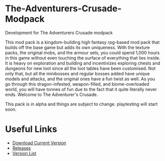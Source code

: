 # The-Adventurers-Crusade-Modpack
Development for The Adventurers Crusade modpack

This mod pack is a kingdom-building high fantasy rpg-based mod pack that builds off the base game but adds its own uniqueness. With the texture packs, the original mobs, and the armour sets, you could spend 1,000 hours in this game without even touching the surface of everything that lies inside. It is heavy on exploration and building and incentivizes exploring chests and dungeons for new loot since all the loot tables have been customised. Not only that, but all the minibosses and regular bosses added have unique models and attacks, and the original ones have a fun twist as well. As you go through this dragon-infested, weapon-filled, and biome-overloaded world, you will have tonnes of fun due to the fact that it quite literally never ends. Welcome to The Adventurer's Crusade.

This pack is in alpha and things are subject to change.
playtesting will start soon.

# Useful Links
- [Download Current Version](https://github.com/DalaisonTheBone2/The-Adventurers-Crusade-Modpack/releases/download/1.0.2/TAC-1.0.2.1.0.2.zip)
- [Releases](https://github.com/DalaisonTheBone2/The-Adventurers-Crusade-Modpack/releases)
- [Version List](https://github.com/DalaisonTheBone2/The-Adventurers-Crusade-Modpack/tree/main/Versions)
